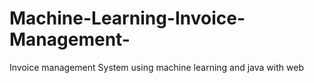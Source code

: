 # Machine-Learning-Invoice-Management-
Invoice management System using machine learning and java with web
